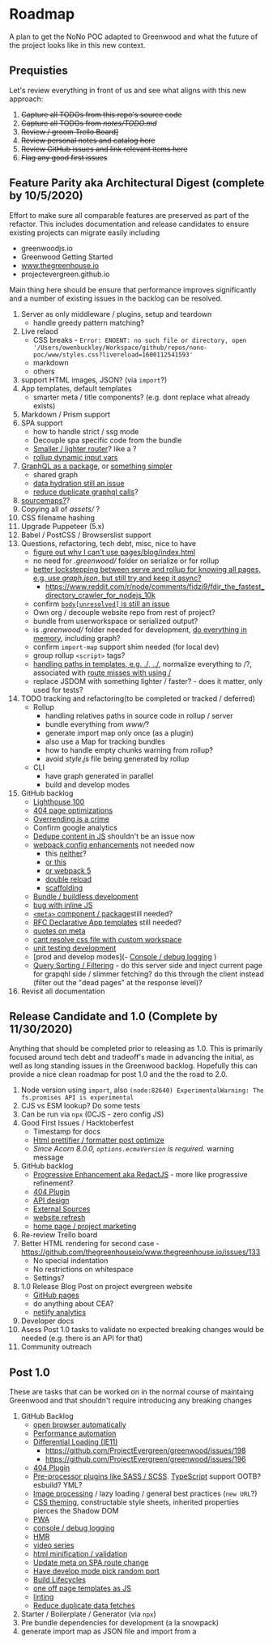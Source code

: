 # Roadmap
A plan to get the NoNo POC adapted to Greenwood and what the future of the project looks like in this new context.

## Prequisties
Let's review everything in front of us and see what aligns with this new approach:
1. ~~Capture all TODOs from this repo's source code~~
1. ~~Capture all TODOs from _notes/TODO.md_~~
1. ~~Review / groom Trello Board]~~
1. ~~Review personal notes and catalog here~~
1. ~~Review GitHub issues and link relevant items here~~
1. ~~Flag any good first issues~~

## Feature Parity aka Architectural Digest (complete by 10/5/2020)
Effort to make sure all comparable features are preserved as part of the refactor.  This includes documentation and release candidates to ensure existing projects can migrate easily including
* greenwoodjs.io
* Greenwood Getting Started
* www.thegreenhouse.io
* projectevergreen.github.io

Main thing here should be ensure that performance improves significantly and a number of existing issues in the backlog can be resolved.

1. Server as only middleware / plugins, setup and teardown
    - handle greedy pattern matching?
1. Live relaod
    - CSS breaks - `Error: ENOENT: no such file or directory, open '/Users/owenbuckley/Workspace/github/repos/nono-poc/www/styles.css?livereload=1600112541593'`
    - markdown
    - others
1. support HTML images, JSON? (via `import`?)
1. App templates, default templates
    - smarter meta / title components?  (e.g. dont replace what already exists)
1. Markdown / Prism support
1. SPA support
    - how to handle strict / ssg mode
    - Decouple spa specific code from the bundle
    - [Smaller / lighter router](https://router.matsu.fi/getting-started)? like a <router-outlet></router-outlet>?
    - [rollup dynamic input vars](https://github.com/rollup/plugins/tree/master/packages/dynamic-import-vars)
1. [GraphQL as a package](https://github.com/ProjectEvergreen/greenwood/issues/278), or [something simpler](https://jaredpalmer.com/gatsby-vs-nextjs)
    - shared graph
    - [data hydration still an issue](https://github.com/ProjectEvergreen/greenwood/issues/349)
    - [reduce duplicate graphql calls](https://github.com/ProjectEvergreen/greenwood/issues/272)?
1. [sourcemaps?](https://github.com/ProjectEvergreen/greenwood/issues/319)?
1. Copying all of _assets/_ ?
1. CSS filename hashing
1. Upgrade Puppeteer (5.x)
1. Babel / PostCSS / Browserslist support
1. Questions, refactoring, tech debt, misc, nice to have
    - [figure out why I can't use pages/blog/index.html](https://github.com/ProjectEvergreen/greenwood/issues/120)
    - no need for _.greenwood/_ folder on serialize or for rollup
    - [better lockstepping between serve and rollup for knowing all pages, e.g. use _graph.json_, but still try and keep it async?](https://github.com/ProjectEvergreen/greenwood/issues/327)
        - https://www.reddit.com/r/node/comments/fidzj9/fdir_the_fastest_directory_crawler_for_nodejs_10k
    - confirm [`body[unresolved]` is still an issue](https://github.com/thescientist13/nono-poc/pull/5#issuecomment-690810774)
    - Own org / decouple website repo from rest of project?
    - bundle from userworkspace or serialized output?
    - is _.greenwood/_ folder needed for development, [do everything in memory](https://github.com/ProjectEvergreen/greenwood/issues/13), including graph?
    - confirm `import-map` support shim needed (for local dev)
    - group rollup `<script>` tags?
    - [handling paths in templates, e.g. ./, ../](https://github.com/ProjectEvergreen/greenwood/issues/273), normalize everything to /?, associated with [route misses with using /](https://github.com/ProjectEvergreen/greenwood/issues/331)
    - replace JSDOM with something lighter / faster? - does it matter, only used for tests?
1. TODO tracking and refactoring(to be completed or tracked / deferred)
    - Rollup
      - handling relatives paths in source code in rollup / server
      - bundle everything from _www/_?
      - generate import map only once (as a plugin)
      - also use a Map for tracking bundles
      - how to handle empty chunks warning from rollup?
      - avoid _style.js_ file being generated by rollup
    - CLI
      - have graph generated in parallel
      - build and develop modes
1. GitHub backlog
    - [Lighthouse 100](https://github.com/ProjectEvergreen/greenwood/issues/411)
    - [404 page optimizations](https://github.com/ProjectEvergreen/greenwood/issues/412)
    - [Overrending is a crime](https://github.com/ProjectEvergreen/greenwood/issues/348)
    - Confirm google analytics
    - [Dedupe content in JS](https://github.com/ProjectEvergreen/greenwood/issues/305) shouldn't be an issue now
    - [webpack config enhancements](https://github.com/ProjectEvergreen/greenwood/issues/321) not needed now
      - this [neither](https://github.com/ProjectEvergreen/greenwood/issues/260)?
      - [or this](https://github.com/ProjectEvergreen/greenwood/issues/234)
      - [or webpack 5](https://github.com/ProjectEvergreen/greenwood/issues/227)
      - [double reload](https://github.com/ProjectEvergreen/greenwood/issues/121)
      - [scaffolding](https://github.com/ProjectEvergreen/greenwood/issues/61)
    - [Bundle / buildless development](https://github.com/ProjectEvergreen/greenwood/issues/355)
    - [bug with inline JS](https://github.com/ProjectEvergreen/greenwood/issues/413)
    - [`<meta>` component / package](https://github.com/ProjectEvergreen/greenwood/issues/304)still needed?
    - [RFC Declarative App templates](https://github.com/ProjectEvergreen/greenwood/issues/299) still needed?
    - [quotes on meta](https://github.com/ProjectEvergreen/greenwood/issues/218)
    - [cant resolve css file with custom workspace](https://github.com/ProjectEvergreen/greenwood/issues/85)
    - [unit testing development](https://github.com/ProjectEvergreen/greenwood/issues/47)
    - [prod and develop modes](- [Console / debug logging](https://github.com/ProjectEvergreen/greenwood/issues/199)
    )
    - [Query Sorting / Filtering](https://github.com/ProjectEvergreen/greenwood/issues/288) - do this server side and inject current page for grapqhl side / slimmer fetching?  do this through the client instead (filter out the "dead pages" at the response level)?
1. Revisit all documentation

## Release Candidate and 1.0 (Complete by 11/30/2020)
Anything that should be completed prior to releasing as 1.0.  This is primarily focused around tech debt and tradeoff's made in advancing the initial, as well as long standing issues in the Greenwood backlog.  Hopefully this can provide a nice clean roadmap for post 1.0 and the the road to 2.0.

1. Node version using `import`, also `(node:82640) ExperimentalWarning: The fs.promises API is experimental`  
1. CJS vs ESM lookup?  Do some tests
1. Can be run via `npx` (0CJS - zero config JS)
1. Good First Issues / Hacktoberfest
    - Timestamp for docs
    - [Html prettifier / formatter post optimize](https://github.com/ProjectEvergreen/greenwood/issues/318)
    - _Since Acorn 8.0.0, `options.ecmaVersion` is required._ warning message
1. GitHub backlog
    - [Progressive Enhancement aka RedactJS](https://github.com/ProjectEvergreen/greenwood/issues/354) - more like progressive refinement?
    - [404 Plugin](https://github.com/ProjectEvergreen/greenwood/issues/240)
    - [API design](https://github.com/ProjectEvergreen/greenwood/issues/209)
    - [External Sources](https://github.com/ProjectEvergreen/greenwood/issues/21)
    - [website refresh](https://github.com/ProjectEvergreen/greenwood/issues/325)
    - [home page / project marketing](https://github.com/ProjectEvergreen/greenwood/issues/268)
1. Re-review Trello board
1. Better HTML rendering for second case - https://github.com/thegreenhouseio/www.thegreenhouse.io/issues/133
    - No special indentation
    - No restrictions on whitespace
    - Settings?
1. 1.0 Release Blog Post on project evergreen website
    - [GitHub pages](https://github.com/ProjectEvergreen/greenwood/issues/320)
    - do anything about CEA?
    - [netlify analytics](https://github.com/ProjectEvergreen/greenwood/issues/405)
1. Developer docs 
1. Asess Post 1.0 tasks to validate no expected breaking changes would be needed (e.g. there is an API for that)
1. Community outreach

## Post 1.0 
These are tasks that can be worked on in the normal course of maintaing Greenwood and that shouldn't require introducing any breaking changes
1. GitHub Backlog
    - [open browser automatically](https://github.com/ProjectEvergreen/greenwood/issues/62)
    - [Performance automation](https://github.com/ProjectEvergreen/greenwood/issues/205)
    - [Differential Loading (IE11)](https://github.com/ProjectEvergreen/greenwood/issues/224)
      - https://github.com/ProjectEvergreen/greenwood/issues/198
      - https://github.com/ProjectEvergreen/greenwood/issues/196
    - [404 Plugin](https://github.com/ProjectEvergreen/greenwood/issues/240)
    - [Pre-processor plugins like SASS / SCSS](https://github.com/ProjectEvergreen/greenwood/issues/185). [TypeScript](https://github.com/ProjectEvergreen/greenwood/issues/46) support OOTB?  esbuild?  YML?
    - [Image processing](https://github.com/ProjectEvergreen/greenwood/issues/235) / lazy loading / general best practices (`new URL`?)
    - [CSS theming](https://github.com/ProjectEvergreen/greenwood/issues/111), constructable style sheets, inherited properties pierces the Shadow DOM
    - [PWA](https://github.com/ProjectEvergreen/greenwood/issues/194)
    - [console / debug logging](https://github.com/ProjectEvergreen/greenwood/issues/15)
    - [HMR](https://github.com/ProjectEvergreen/greenwood/issues/48)
    - [video series](https://github.com/ProjectEvergreen/greenwood/issues/380)
    - [html minification / validation](https://github.com/ProjectEvergreen/greenwood/issues/357)
    - [Update meta on SPA route change](https://github.com/ProjectEvergreen/greenwood/issues/306)
    - [Have develop mode pick random port](https://github.com/ProjectEvergreen/greenwood/issues/71)
    - [Build Lifecycles](https://github.com/ProjectEvergreen/greenwood/issues/184)
    - [one off page templates as JS](https://github.com/ProjectEvergreen/greenwood/issues/170)
    - [linting](https://github.com/ProjectEvergreen/greenwood/issues/106)
    - [Reduce duplicate data fetches](https://github.com/ProjectEvergreen/greenwood/issues/347)
1. Starter / Boilerplate / Generator (via `npx`)
1. Pre bundle dependencies for development (a la snowpack)
1. generate import map as JSON file and import from a <script> tag / path, and only once
1. Rollup code splitting / grouping by template
1. preloading / async / defer modules (optimizations)
1. [Inline JS / CSS](https://developers.google.com/web/tools/puppeteer/articles/ssr)
1. [create a github action for puppeteer support](https://github.com/ProjectEvergreen/greenwood/pull/335#issuecomment-618044372)
1. proxy dev server for API calls
1. HTTP/2 for dev server
1. Restart graphql on file change? (Query, shelf)
1. Restart Koa server on file change (for local development)
1. Single file components
1. Intelligent asset copy based on static analysis (e.g. favicon.ico)?  Or just default to copying all of _assets/_ ?
1. use _index.html_ as a default page template?
1. Go [all in on unified](https://github.com/ProjectEvergreen/greenwood/issues/289)

## The Road to 2.0
Not necessarily breaking changes but more future facing things that might take a while.
- [Web vitals](https://github.com/stefanjudis/web-vitals-element) / [lighthouse reports](https://pptr.dev/#?product=Puppeteer&version=v3.3.0&show=api-class-coverage) on serialize?

## Random Ideas (back to Trello?)
- SSR component (a la Nuxt / Next)
- Caching in between builds / Incremental builds - maybe using GitHub actions + a greenwood api to build a single route / page on demand?
- Better way to permeate between server and client, page constants injected into the page. e.g. getStaticProps?  
- CSS Modules?
- evaluate [htm](https://github.com/developit/htm) or [xm](https://github.com/giuseppeg/xm)?
- web packaging?
- dev server overlay (with build errors like what would be in the terminal)
- canary pipelines / decouple website and project?  (own org?)
- streaming GraphQL, data in / data out as it becomes available / on demand
- streaming build, build / bundle as pages are serialized
- use worker threads somehow for CLI processes like serializing?